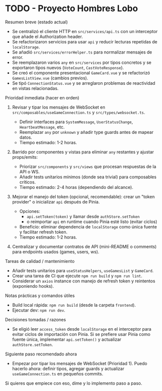 # TODO - Proyecto Hombres Lobo

Resumen breve (estado actual)
- Se centralizó el cliente HTTP en `src/services/api.ts` con un interceptor que añade el Authorization header.
- Se refactorizaron servicios para usar `api` y reducir lecturas repetidas de `localStorage`.
- Se añadió `src/services/errorHelper.ts` para normalizar mensajes de error.
- Se reemplazaron varios `any` en `src/services` por tipos concretos y se exportaron tipos nuevos (`VoteCount`, `CastVoteResponse`).
- Se creó el componente presentacional `GameCard.vue` y se refactorizó `GamesListView.vue` (cambios previos).
- Se tipó `ConnectionStatus.vue` y se arreglaron problemas de reactividad en vistas relacionadas.

Prioridad inmediata (hacer en orden)
1. Revisar y tipar los mensajes de WebSocket en `src/composables/useGameConnection.ts` y `src/types/websocket.ts`.
   - Definir interfaces para `SystemMessage`, `UserStatusChange`, `HeartbeatMessage`, etc.
   - Reemplazar `any` por `unknown` y añadir type guards antes de mapear datos.
   - Tiempo estimado: 1-2 horas.

2. Barrido por componentes y vistas para eliminar `any` restantes y ajustar props/emits:
   - Priorizar `src/components` y `src/views` que procesan respuestas de la API o WS.
   - Añadir tests unitarios mínimos (donde sea trivial) para composables críticos.
   - Tiempo estimado: 2-4 horas (dependiendo del alcance).

3. Mejorar el manejo del token (opcional, recomendable): crear un "token provider" o inicializar `api` después de Pinia.
   - Opciones:
     - `api.setToken(token)` y llamar desde `authStore.setToken`
     - o reimportar `api` en runtime cuando Pinia esté listo (evitar ciclos)
   - Beneficio: eliminar dependencia de `localStorage` como única fuente y facilitar refresh token.
   - Tiempo estimado: 1-2 horas.

4. Centralizar y documentar contratos de API (mini-README o comments) para endpoints usados (games, users, ws).

Tareas de calidad / mantenimiento
- Añadir tests unitarios para `useStatusHelpers`, `useGamesList` y `GameCard`.
- Crear una tarea de CI que ejecute `npm run build` y `npm run lint`.
- Considerar un `axios` instance con manejo de refresh token y reintentos (exponiendo hooks).

Notas prácticas y comandos útiles
- Build local rápida: `npm run build` (desde la carpeta `frontend`).
- Ejecutar dev: `npm run dev`.

Decisiones tomadas / razones
- Se eligió leer `access_token` desde `localStorage` en el interceptor para evitar ciclos de importación con Pinia.
  Si se prefiere usar Pinia como fuente única, implementar `api.setToken()` y actualizar `authStore.setToken`.

Siguiente paso recomendado ahora
- Empezar por tipar los mensajes de WebSocket (Prioridad 1). Puedo hacerlo ahora: definir tipos, agregar guards y actualizar `useGameConnection.ts` en pequeños commits.

Si quieres que empiece con eso, dime y lo implemento paso a paso.

